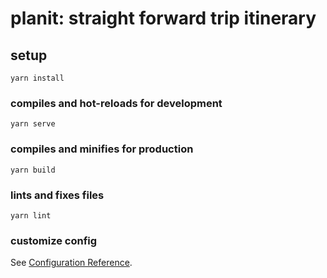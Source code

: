 # planit: straight forward trip itinerary 

##  setup
```
yarn install
```

### compiles and hot-reloads for development
```
yarn serve
```

### compiles and minifies for production
```
yarn build
```

### lints and fixes files
```
yarn lint
```

### customize config
See [Configuration Reference](https://cli.vuejs.org/config/).
